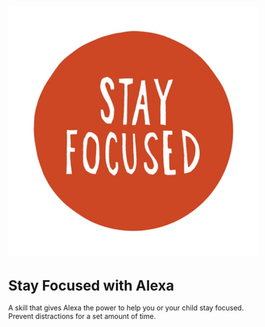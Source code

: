 
![picture alt](Stay-Focused-1.jpg)

# Stay Focused with Alexa

 A skill that gives Alexa the power to help you or your child stay focused. Prevent distractions for a set amount of time.
